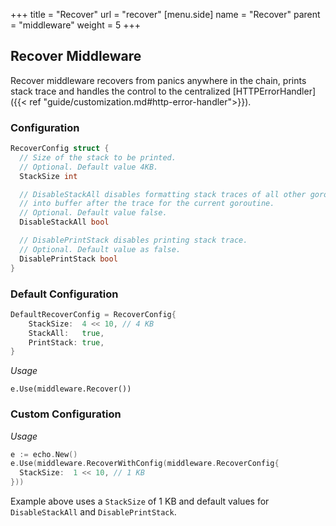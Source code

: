 +++
title = "Recover"
url = "recover"
[menu.side]
  name = "Recover"
  parent = "middleware"
  weight = 5
+++

## Recover Middleware

Recover middleware recovers from panics anywhere in the chain, prints stack trace
and handles the control to the centralized
[HTTPErrorHandler]({{< ref "guide/customization.md#http-error-handler">}}).

### Configuration

```go
RecoverConfig struct {
  // Size of the stack to be printed.
  // Optional. Default value 4KB.
  StackSize int

  // DisableStackAll disables formatting stack traces of all other goroutines
  // into buffer after the trace for the current goroutine.
  // Optional. Default value false.
  DisableStackAll bool

  // DisablePrintStack disables printing stack trace.
  // Optional. Default value as false.
  DisablePrintStack bool
}
```

### Default Configuration

```go
DefaultRecoverConfig = RecoverConfig{
	StackSize:  4 << 10, // 4 KB
	StackAll:   true,
	PrintStack: true,
}
```

*Usage*

`e.Use(middleware.Recover())`

### Custom Configuration

*Usage*

```go
e := echo.New()
e.Use(middleware.RecoverWithConfig(middleware.RecoverConfig{
  StackSize:  1 << 10, // 1 KB
}))
```

Example above uses a `StackSize` of 1 KB and default values for `DisableStackAll`
and `DisablePrintStack`.
